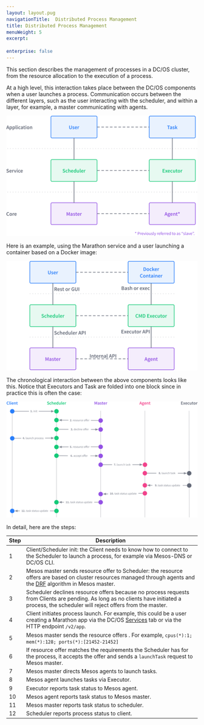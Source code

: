```yaml
---
layout: layout.pug
navigationTitle:  Distributed Process Management
title: Distributed Process Management
menuWeight: 5
excerpt:

enterprise: false
---
```


<!-- This source repo for this topic is https://github.com/dcos/dcos-docs -->


This section describes the management of processes in a DC/OS cluster, from the resource allocation to the execution of a process.

At a high level, this interaction takes place between the DC/OS components when a user launches a process. Communication occurs between the different layers, such as the user interacting with the scheduler, and within a layer, for example, a master communicating with agents.

![Concept of distributed process management in DC/OS](/1.11/img/dcos-architecture-distributed-process-management-concept.png)

Here is an example, using the Marathon service and a user launching a container based on a Docker image:

![Example of distributed process management in DC/OS](/1.11/img/dcos-architecture-distributed-process-management-example.png)

The chronological interaction between the above components looks like this. Notice that Executors and Task are folded into one block since in practice this is often the case:

![Sequence diagram for distributed process management in DC/OS](/1.11/img/dcos-architecture-distributed-process-management-seq-diagram.png)

In detail, here are the steps:

<table class="table">
<thead>
<tr>
<th>Step</th>
<th>Description</th>
</tr>
</thead>
<tbody>
<tr>
<td>1</td>
<td>Client/Scheduler init: the Client needs to know how to connect to the Scheduler to launch a process, for example via Mesos-DNS or DC/OS CLI.</td>
</tr>
<tr>
<td>2</td>
<td>Mesos master sends resource offer to Scheduler: the resource offers are based on cluster resources managed through agents and the <a href="https://www.cs.berkeley.edu/~alig/papers/drf.pdf">DRF</a> algorithm in Mesos master.</td>
</tr>
<tr>
<td>3</td>
<td>Scheduler declines resource offers because no process requests from Clients are pending. As long as no clients have initiated a process, the scheduler will reject offers from the master.</td>
</tr>
<tr>
<td>4</td>
<td>Client initiates process launch. For example, this could be a user creating a Marathon app via the DC/OS <a href="/1.11/gui/">Services</a> tab or via the HTTP endpoint <code>/v2/app</code>.</td>
</tr>
<tr>
<td>5</td>
<td>Mesos master sends the resource offers . For example, <code>cpus(*):1; mem(*):128; ports(*):[21452-21452]</code></td>
</tr>
<tr>
<td>6</td>
<td>If resource offer matches the requirements the Scheduler has for the process, it accepts the offer and sends a <code>launchTask</code> request to Mesos master.</td>
</tr>
<tr>
<td>7</td>
<td>Mesos master directs Mesos agents to launch tasks.</td>
</tr>
<tr>
<td>8</td>
<td>Mesos agent launches tasks via Executor.</td>
</tr>
<tr>
<td>9</td>
<td>Executor reports task status to Mesos agent.</td>
</tr>
<tr>
<td>10</td>
<td>Mesos agent reports task status to Mesos master.</td>
</tr>
<tr>
<td>11</td>
<td>Mesos master reports task status to scheduler.</td>
</tr>
<tr>
<td>12</td>
<td>Scheduler reports process status to client.</td>
</tr>
</tbody>
</table>

[auth]: /1.11/security/
[components]: /1.11/overview/architecture/components/
